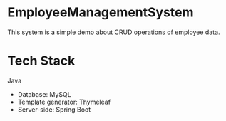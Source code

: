 # EmployeeManagementSystem

This system is a simple demo about CRUD operations of employee data.  

# Tech Stack
Java
- Database: MySQL
- Template generator: Thymeleaf  
- Server-side: Spring Boot  
